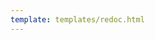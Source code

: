 ```yaml
---
template: templates/redoc.html
---
```


<redoc spec-url="../../apis/restapis/authorized-apps.yaml" theme='{{redoc_theme}}'></redoc>
